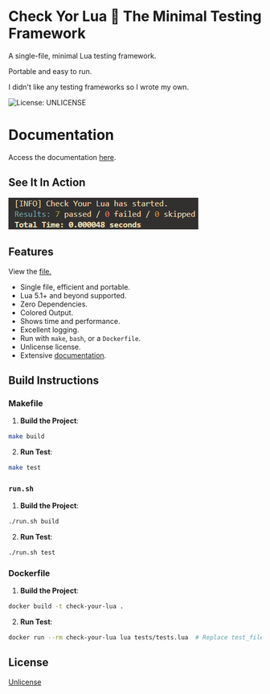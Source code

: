 # Check Yor Lua 🔎 The Minimal Testing Framework

A single-file, minimal Lua testing framework. 

Portable and easy to run.

I didn't like any testing frameworks so I wrote my own.

![License: UNLICENSE](https://img.shields.io/badge/License-UNLICENSE-blue.svg)

# Documentation

Access the documentation [here](https://sieep-coding.github.io/cyl-docs/).

## See It In Action

![](https://github.com/Sieep-Coding/Check-Your-Lua/blob/main/assets/simple.png)

## Features

View the [file.](https://github.com/Sieep-Coding/Check-Your-Lua/blob/main/checkyour.lua)

- Single file, efficient and portable.
- Lua 5.1+ and beyond supported.
- Zero Dependencies.
- Colored Output.
- Shows time and performance.
- Excellent logging.
- Run with `make`, `bash`, or a `Dockerfile`.
- Unlicense license.
- Extensive [documentation](https://sieep-coding.github.io/cyl-docs/).

## Build Instructions

### Makefile

1. **Build the Project**:
```bash
make build
```

2. **Run Test**:
 ```bash
make test
```

### `run.sh`
1. **Build the Project**:
```bash
./run.sh build
```

2. **Run Test**:
 ```bash
./run.sh test
```

### Dockerfile
1. **Build the Project**:
```bash
docker build -t check-your-lua .
```

2. **Run Test**:
 ```bash
docker run --rm check-your-lua lua tests/tests.lua  # Replace test_file.lua with your actual test file

```

## License

[Unlicense](https://github.com/Sieep-Coding/Check-Your-Lua/blob/main/LICENSE)

